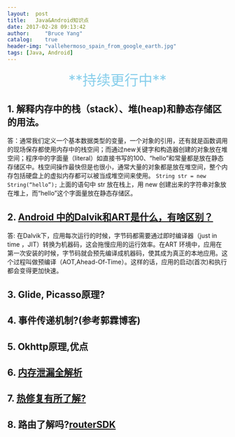 ```yaml
---
layout:  post
title:   Java&Android知识点
date: 2017-02-28 09:13:42
author:     "Bruce Yang"
catalog:    true
header-img: "vallehermoso_spain_from_google_earth.jpg"
tags: [Java, Android]
---
```

<center><font color=SkyBlue size="6px">**持续更行中**</font></center>

## 1. 解释内存中的栈（stack）、堆(heap)和静态存储区的用法。
答：通常我们定义一个基本数据类型的变量，一个对象的引用，还有就是函数调用的现场保存都使用内存中的栈空间；而通过new关键字和构造器创建的对象放在堆空间；程序中的字面量（literal）如直接书写的100、“hello”和常量都是放在静态存储区中。栈空间操作最快但是也很小，通常大量的对象都是放在堆空间，整个内存包括硬盘上的虚拟内存都可以被当成堆空间来使用。
`String str = new String(“hello”);`
上面的语句中 str 放在栈上，用 new 创建出来的字符串对象放在堆上，而“hello”这个字面量放在静态存储区。

## 2. [Android 中的Dalvik和ART是什么，有啥区别？](http://www.jianshu.com/p/58f817d176b7)
答: 在Dalvik下，应用每次运行的时候，字节码都需要通过即时编译器（just in time ，JIT）转换为机器码，这会拖慢应用的运行效率。在ART 环境中，应用在第一次安装的时候，字节码就会预先编译成机器码，使其成为真正的本地应用。这个过程叫做预编译（AOT,Ahead-Of-Time）。这样的话，应用的启动(首次)和执行都会变得更加快速。

## 3. Glide, Picasso原理?

## 4. 事件传递机制?(参考郭霖博客)

## 5. Okhttp原理,优点

## 6. [内存泄漏全解析](http://mp.weixin.qq.com/s?__biz=MzA5MzI3NjE2MA==&mid=2650238704&idx=1&sn=ad334840afdc2d9bdb8215e9f942e54e&scene=0#wechat_redirect)

## 7. [热修复有所了解?](http://mp.weixin.qq.com/s/GuzbU1M1LY1VKmN7PyVbHQ)

## 8. 路由了解吗?[routerSDK](https://github.com/Jomes/routerSDK)